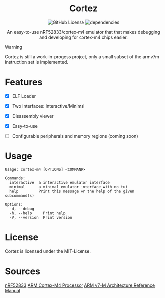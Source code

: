 <div align="center">

# Cortez

![GitHub License](https://img.shields.io/badge/license-MIT-red?style=for-the-badge&logo=none)
![dependencies](https://deps.rs/repo/github/proxin187/cortez/status.svg?style=for-the-badge)

An easy-to-use nRF52833/cortex-m4 emulator that that makes debugging and developing for cortex-m4 chips easier.

</div>

> [!WARNING]
> Cortez is still a work-in-progess project, only a small subset of the armv7m instruction set is implemented.


# Features
- [x] ELF Loader
- [x] Two Interfaces: Interactive/Minimal
- [x] Disassembly viewer
- [x] Easy-to-use
- [ ] Configurable peripherals and memory regions (coming soon)


# Usage

```
Usage: cortex-m4 [OPTIONS] <COMMAND>

Commands:
  interactive  a interactive emulator interface
  minimal      a minimal emulator interface with no tui
  help         Print this message or the help of the given subcommand(s)

Options:
  -d, --debug
  -h, --help     Print help
  -V, --version  Print version
```

# License

Cortez is licensed under the MIT-License.

# Sources
[nRF52833](https://infocenter.nordicsemi.com/pdf/nRF52833_PS_v1.3.pdf)
[ARM Cortex-M4 Processor](https://www.engr.scu.edu/~dlewis/book3/docs/Cortex-M4%20Proc%20Tech%20Ref%20Manual.pdf)
[ARM v7-M Architecture Reference Manual](https://web.eecs.umich.edu/~prabal/teaching/eecs373-f10/readings/ARMv7-M_ARM.pdf)


